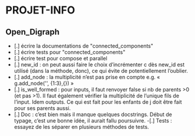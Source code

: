 # PROJET-INFO

## Open_Digraph

- [.] écrire la documentations de "connected_components"
- [.] écrire tests pour "connected_components"
- [.] écrire test pour compose et parallel
- [.] new_id : on peut aussi faire le choix d’incrémenter c dès new_id est
utilisé (dans la méthode, donc), ce qui évite de potentiellement l’oublier.
- [.] add_node : la multiplicité n’est pas prise en compte e.g.
« g.add_node('', {1:3},{}) »
- [.] is_well_formed : pour inputs, il faut renvoyer false si nb de parents >0 (et pas >1). Il faut également vérifier la multiplicité de l’unique fils de l’input. Idem outputs. Ce qui est fait pour les enfants de j doit être fait pour ses parents aussi.
- [.] Doc : c’est bien mais il manque quelques docstrings. Début de typage, c’est une bonne idée, il aurait fallu poursuivre.
-[.] Tests : essayez de les séparer en plusieurs méthodes de tests.
